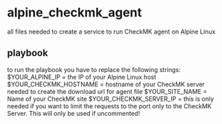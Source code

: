 # alpine_checkmk_agent
all files needed to create a service to run CheckMK agent on Alpine Linux

## playbook
to run the playbook you have to replace the following strings:
$YOUR_ALPINE_IP = the IP of your Alpine Linux host
$YOUR_CHECKMK_HOSTNAME = hostname of your CheckMK server needed to create the download url for agent file
$YOUR_SITE_NAME = Name of your CheckMK site
$YOUR_CHECKMK_SERVER_IP = this is only needed if you want to limit the requests to the port only to the CheckMK Server. This will only be used if uncommented!
